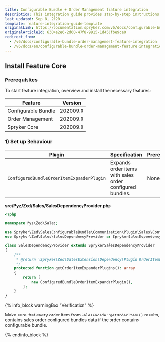 ```yaml
---
title: Configurable Bundle + Order Management feature integration
description: This integration guide provides step-by-step instructions on installing Configurable Bundle + Order Management feature.
last_updated: Sep 8, 2020
template: feature-integration-guide-template
originalLink: https://documentation.spryker.com/v6/docs/configurable-bundle-order-management-feature-integration
originalArticleId: 6304e2e6-2d60-47f8-9915-1d450fbe9ce0
redirect_from:
  - /v6/docs/configurable-bundle-order-management-feature-integration
  - /v6/docs/en/configurable-bundle-order-management-feature-integration
---
```


## Install Feature Core

### Prerequisites
To start feature integration, overview and install the necessary features:

| Feature | Version |
| --- | --- |
| Configurable Bundle | 202009.0 |
| Order Management | 202009.0 |
| Spryker Core | 202009.0 |

### 1) Set up Behaviour

| Plugin | Specification | Prerequisites | Namespace |
| --- | --- | --- | --- |
| `ConfiguredBundleOrderItemExpanderPlugin` | Expands order items with sales order configured bundles. | None | `Spryker\Zed\SalesConfigurableBundle\Communication\Plugin\Sales` |

**src/Pyz/Zed/Sales/SalesDependencyProvider.php**
```php
<?php

namespace Pyz\Zed\Sales;

use Spryker\Zed\SalesConfigurableBundle\Communication\Plugin\Sales\ConfiguredBundleOrderItemExpanderPlugin;
use Spryker\Zed\Sales\SalesDependencyProvider as SprykerSalesDependencyProvider;

class SalesDependencyProvider extends SprykerSalesDependencyProvider
{
    /**
     * @return \Spryker\Zed\SalesExtension\Dependency\Plugin\OrderItemExpanderPluginInterface[]
     */
    protected function getOrderItemExpanderPlugins(): array
    {
        return [
            new ConfiguredBundleOrderItemExpanderPlugin(),
        ];
    }
}
```
{% info_block warningBox "Verification" %}

Make sure that every order item from `SalesFacade::getOrderItems()` results, contains sales order configured bundles data if the order contains configurable bundle.

{% endinfo_block %}


